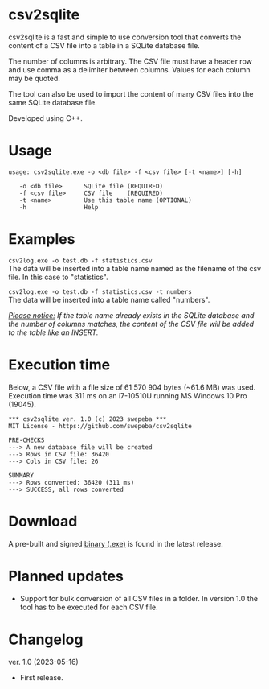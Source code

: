 csv2sqlite
===================
csv2sqlite is a fast and simple to use conversion tool that converts the content of a CSV file into a table in a SQLite database file.

The number of columns is arbitrary. The CSV file must have a header row and use comma as a delimiter between columns. Values for each column may be quoted.

The tool can also be used to import the content of many CSV files into the same SQLite database file.

Developed using C++.

Usage
===================
```
usage: csv2sqlite.exe -o <db file> -f <csv file> [-t <name>] [-h]

   -o <db file>      SQLite file (REQUIRED)
   -f <csv file>     CSV file    (REQUIRED)
   -t <name>         Use this table name (OPTIONAL)
   -h                Help
```

Examples
===================
`csv2log.exe -o test.db -f statistics.csv`<br>
The data will be inserted into a table name named as the filename of the csv file. In this case to "statistics".

`csv2log.exe -o test.db -f statistics.csv -t numbers`<br>
The data will be inserted into a table name called "numbers".

<i><ins>Please notice:</ins> If the table name already exists in the SQLite database and the number of columns matches, the content of the CSV file will be added to the table like an INSERT.</i>

Execution time
===================
Below, a CSV file with a file size of 61 570 904 bytes (~61.6 MB) was used.<br>
Execution time was 311 ms on an i7-10510U running MS Windows 10 Pro (19045).

```
*** csv2sqlite ver. 1.0 (c) 2023 swepeba ***
MIT License - https://github.com/swepeba/csv2sqlite

PRE-CHECKS
---> A new database file will be created
---> Rows in CSV file: 36420
---> Cols in CSV file: 26

SUMMARY
---> Rows converted: 36420 (311 ms)
---> SUCCESS, all rows converted
```

Download
===================
A pre-built and signed [binary (.exe)](https://github.com/swepeba/csv2sqlite/releases/latest) is found in the latest release.

Planned updates
===================
* Support for bulk conversion of all CSV files in a folder. In version 1.0 the tool has to be executed for each CSV file.

Changelog
===================
ver. 1.0 (2023-05-16)
* First release.
